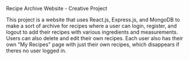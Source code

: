 Recipe Archive Website - Creative Project

This project is a website that uses React.js, Express.js, and MongoDB to make a sort of archive for recipes where a user can login, register, and logout to add their recipes with various ingredients and measurements. Users can also delete and edit their own recipes. Each user also has their own "My Recipes" page with just their own recipes, which disappears if theres no user logged in.
